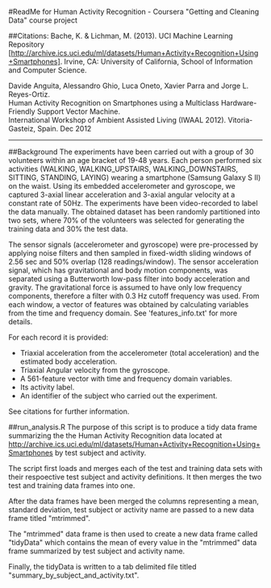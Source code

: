 #ReadMe for Human Activity Recognition - Coursera "Getting and Cleaning Data" course project

##Citations:
Bache, K. & Lichman, M. (2013). UCI Machine Learning Repository [http://archive.ics.uci.edu/ml/datasets/Human+Activity+Recognition+Using+Smartphones]. 
Irvine, CA: University of California, School of Information and Computer Science.

Davide Anguita, Alessandro Ghio, Luca Oneto, Xavier Parra and Jorge L. Reyes-Ortiz.  
Human Activity Recognition on Smartphones using a Multiclass Hardware-Friendly Support Vector Machine.  
International Workshop of Ambient Assisted Living (IWAAL 2012). Vitoria-Gasteiz, Spain. Dec 2012

- - -

##Background
The experiments have been carried out with a group of 30 volunteers within an age bracket of 19-48 years. Each person performed six activities (WALKING, WALKING_UPSTAIRS, WALKING_DOWNSTAIRS, SITTING, STANDING, LAYING) wearing a smartphone (Samsung Galaxy S II) on the waist. Using its embedded accelerometer and gyroscope, we captured 3-axial linear acceleration and 3-axial angular velocity at a constant rate of 50Hz. The experiments have been video-recorded to label the data manually. The obtained dataset has been randomly partitioned into two sets, where 70% of the volunteers was selected for generating the training data and 30% the test data. 

The sensor signals (accelerometer and gyroscope) were pre-processed by applying noise filters and then sampled in fixed-width sliding windows of 2.56 sec and 50% overlap (128 readings/window). The sensor acceleration signal, which has gravitational and body motion components, was separated using a Butterworth low-pass filter into body acceleration and gravity. The gravitational force is assumed to have only low frequency components, therefore a filter with 0.3 Hz cutoff frequency was used. From each window, a vector of features was obtained by calculating variables from the time and frequency domain. See 'features_info.txt' for more details. 

For each record it is provided:
- Triaxial acceleration from the accelerometer (total acceleration) and the estimated body acceleration.
- Triaxial Angular velocity from the gyroscope. 
- A 561-feature vector with time and frequency domain variables. 
- Its activity label. 
- An identifier of the subject who carried out the experiment.

See citations for further information.

##run_analysis.R
The purpose of this script is to produce a tidy data frame summarizing the the Human Activity Recognition data located at http://archive.ics.uci.edu/ml/datasets/Human+Activity+Recognition+Using+Smartphones by test subject and activity.

The script first loads and merges each of the test and training data sets with their respoective test subject and activity definitions. It then merges the two test and training data frames into one.

After the data frames have been merged the columns representing a mean, standard deviation, test subject or activity name are passed to a new data frame titled "mtrimmed".

The "mtrimmed" data frame is then used to create a new data frame called "tidyData" which contains the mean of every value in the "mtrimmed" data frame summarized by test subject and activity name.

Finally, the tidyData is written to a tab delimited file titled "summary_by_subject_and_activity.txt".